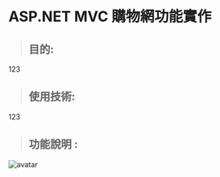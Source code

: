 ASP.NET MVC 購物網功能實作
=======================
> ## 目的:
123

> ## 使用技術:
123

> ## 功能說明 :
![avatar](https://i.imgur.com/TebqcSP.png)
